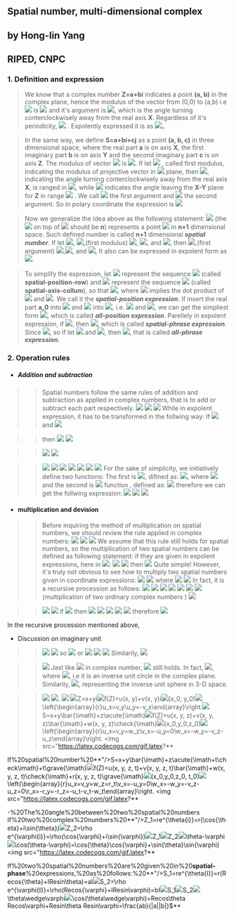 ##  Spatial number, multi-dimensional complex

##  by Hong-lin Yang
##  RIPED, CNPC
  
###  1. Definition and expression
  
>We know that a complex number **Z=a+bi** indicates a point **(a, b)** in the complex plane, hence the modulus of the vector from (0,0) to (a,b) i.e  **<img src="https://latex.codecogs.com/gif.latex?&#x5C;vert%20&#x5C;overrightarrow{Z}%20&#x5C;vert"/>** is **<img src="https://latex.codecogs.com/gif.latex?r=&#x5C;sqrt{a^2+b^2}"/>** and it's argument is **<img src="https://latex.codecogs.com/gif.latex?&#x5C;theta=&#x5C;arctan&#x5C;left(&#x5C;frac{b}{a}&#x5C;right)"/>**, which is the angle turning conterclockwisely away from the real axis **X**. Regardless of it's periodicity, **<img src="https://latex.codecogs.com/gif.latex?&#x5C;theta&#x5C;in{&#x5C;left(-&#x5C;pi,%20&#x5C;pi&#x5C;right]}"/>** . Expolently expressed it is as **<img src="https://latex.codecogs.com/gif.latex?Z=re^{{&#x5C;theta}i}"/>**。
  
>In the same way, we define **S=a+bi+cj** as a point **(a, b, c)** in three dimensional space, where the real part **a** is on axis **X**,  the first imaginary part **b** is on axis **Y**  and the second imaginary part **c** is on axis **Z**. The modulus of vector **<img src="https://latex.codecogs.com/gif.latex?&#x5C;overrightarrow{S}"/>** is **<img src="https://latex.codecogs.com/gif.latex?r=&#x5C;sqrt{a^2+b^2+c^2}"/>**. If let  **<img src="https://latex.codecogs.com/gif.latex?r_1=&#x5C;sqrt{a^2+b^2}"/>** , called first modulus, indicating the modulus of projective vector in <img src="https://latex.codecogs.com/gif.latex?XY"/> plane, then **<img src="https://latex.codecogs.com/gif.latex?&#x5C;theta_1=&#x5C;arctan&#x5C;left(&#x5C;frac{b}{a}&#x5C;right)"/>**, indicating the angle turning conterclockwisely away from the real axis **X**, is ranged in **<img src="https://latex.codecogs.com/gif.latex?&#x5C;left(-&#x5C;pi,%20&#x5C;pi&#x5C;right]"/>**, while  **<img src="https://latex.codecogs.com/gif.latex?&#x5C;theta_2=&#x5C;arctan&#x5C;left(&#x5C;frac{c}{r_1}&#x5C;right)"/>** indicates the angle leaving the **X-Y** plane for **Z**  in range **<img src="https://latex.codecogs.com/gif.latex?&#x5C;left(-&#x5C;frac{&#x5C;pi}{2},%20&#x5C;frac{&#x5C;pi}{2}&#x5C;right]"/>** . We call **<img src="https://latex.codecogs.com/gif.latex?&#x5C;theta_1"/>** the first argument and **<img src="https://latex.codecogs.com/gif.latex?&#x5C;theta_2"/>** the second argument. So in polary coordinate the expression is **<img src="https://latex.codecogs.com/gif.latex?S=re^{&#x5C;theta_1{i}+&#x5C;theta_2{j}}"/>**
  
>Now we generalize the idea above as the following statement: **<img src="https://latex.codecogs.com/gif.latex?S=a_0+a_1&#x5C;bar{&#x5C;imath}+a_2&#x5C;acute{&#x5C;imath}+a_3&#x5C;check{&#x5C;imath}+a_4&#x5C;grave{&#x5C;imath}+&#x5C;cdots&#x5C;cdots+a_n&#x5C;hat{&#x5C;imath}"/>** (the **<img src="https://latex.codecogs.com/gif.latex?&#x5C;wedge"/>** on top of **<img src="https://latex.codecogs.com/gif.latex?&#x5C;imath"/>** should be **n**)
represents a point **<img src="https://latex.codecogs.com/gif.latex?(a_0,%20a_1,%20a_2,%20&#x5C;cdots&#x5C;cdots,%20a_n%20)"/>** in **n+1** dimensional space. Such defined number is called **n+1** dimensional ***spatial number***.
If let  **<img src="https://latex.codecogs.com/gif.latex?r_0=a_0"/>**,
**<img src="https://latex.codecogs.com/gif.latex?r_1=&#x5C;sqrt{a_0^2+a_1^2}"/>**,(first modulus)
**<img src="https://latex.codecogs.com/gif.latex?&#x5C;cdots&#x5C;cdots"/>**,
**<img src="https://latex.codecogs.com/gif.latex?r_{n-1}=&#x5C;sqrt{a_0^2+a_1^2+&#x5C;cdots&#x5C;cdots+a_{n-1}^2}"/>**,
and  **<img src="https://latex.codecogs.com/gif.latex?r=&#x5C;sqrt{a_0^2+a_1^2+&#x5C;cdots&#x5C;cdots+a_n^2}"/>**,
then **<img src="https://latex.codecogs.com/gif.latex?&#x5C;theta_1=&#x5C;arctan&#x5C;left(&#x5C;frac{a_1}{r_0}&#x5C;right)"/>**,(first argument)
 **<img src="https://latex.codecogs.com/gif.latex?&#x5C;theta_2=&#x5C;arctan&#x5C;left(&#x5C;frac{a_2}{r_1}&#x5C;right)"/>**,**<img src="https://latex.codecogs.com/gif.latex?&#x5C;cdots&#x5C;cdots"/>**,
 and **<img src="https://latex.codecogs.com/gif.latex?&#x5C;theta_n=&#x5C;arctan&#x5C;left(&#x5C;frac{a_n}{r_{n-1}}&#x5C;right)"/>**,
It also can be expressed in expolent form as **<img src="https://latex.codecogs.com/gif.latex?S=re^{&#x5C;theta_1&#x5C;bar{&#x5C;imath}+&#x5C;theta_2&#x5C;acute{&#x5C;imath}+&#x5C;theta_3&#x5C;check{&#x5C;imath}+&#x5C;cdots&#x5C;cdots+&#x5C;theta_n&#x5C;hat{&#x5C;imath}}"/>**.
  
>To simplify the expression, let **<img src="https://latex.codecogs.com/gif.latex?a"/>** represent the sequence **<img src="https://latex.codecogs.com/gif.latex?&#x5C;left[a_1,%20a_2,%20&#x5C;cdots&#x5C;cdots,%20a_n&#x5C;right]"/>** (called **spatial-position-row**) and **<img src="https://latex.codecogs.com/gif.latex?I"/>** represent the sequence **<img src="https://latex.codecogs.com/gif.latex?&#x5C;left[&#x5C;bar{&#x5C;imath},%20&#x5C;acute{&#x5C;imath},%20&#x5C;check{&#x5C;imath},%20&#x5C;grave{&#x5C;imath},%20&#x5C;cdots&#x5C;cdots,%20&#x5C;hat{&#x5C;imath}&#x5C;right]"/>**  (called **spatial-axis-collum**), so that **<img src="https://latex.codecogs.com/gif.latex?S=a_0+aI"/>**, where **<img src="https://latex.codecogs.com/gif.latex?aI"/>** implies the dot product of **<img src="https://latex.codecogs.com/gif.latex?a"/>** and **<img src="https://latex.codecogs.com/gif.latex?I"/>**. We call it the ***spatial-position expression***.  If insert the real part **a_0** into **<img src="https://latex.codecogs.com/gif.latex?a"/>** and **<img src="https://latex.codecogs.com/gif.latex?1"/>**  into **<img src="https://latex.codecogs.com/gif.latex?I"/>**, i.e. **<img src="https://latex.codecogs.com/gif.latex?a=&#x5C;left[a_0,%20a_1,%20&#x5C;cdots&#x5C;cdots,%20&#x5C;right]"/>** and **<img src="https://latex.codecogs.com/gif.latex?&#x5C;hat{I}=&#x5C;left[1,%20&#x5C;bar{&#x5C;imath},%20&#x5C;cdots&#x5C;right]"/>**, we can get the simpliest form **<img src="https://latex.codecogs.com/gif.latex?S=a&#x5C;hat{I}"/>**, which is called ***all-position expression***.
>Parellely in expolent expression, if **<img src="https://latex.codecogs.com/gif.latex?&#x5C;theta=&#x5C;left[&#x5C;theta_1,%20&#x5C;theta_2,%20&#x5C;cdots&#x5C;cdots,%20&#x5C;theta_n&#x5C;right]"/>**,  then **<img src="https://latex.codecogs.com/gif.latex?S=re^{&#x5C;theta{I}}"/>**, which is called ***spatial-phrase expression***. Since **<img src="https://latex.codecogs.com/gif.latex?r&#x5C;gt{0}"/>**, so if let **<img src="https://latex.codecogs.com/gif.latex?&#x5C;theta_0=&#x5C;ln{r}"/>** and **<img src="https://latex.codecogs.com/gif.latex?&#x5C;theta=&#x5C;left[&#x5C;theta_0,%20&#x5C;theta_1,%20&#x5C;theta_2,%20&#x5C;cdots&#x5C;cdots,%20&#x5C;theta_n&#x5C;right]"/>**,  then **<img src="https://latex.codecogs.com/gif.latex?S=e^{&#x5C;theta{&#x5C;hat{I}}}"/>**, that is called ***all-phrase expression***.
### 2. Operation rules
  
 - ##### Addition and subtraction
>>Spatial numbers follow the same rules of addition and subtraction as applied in complex numbers, that is to add or subtract each part respectively.
**<img src="https://latex.codecogs.com/gif.latex?S=a_0+a_1&#x5C;bar{&#x5C;imath}+a_2&#x5C;acute{&#x5C;imath}+&#x5C;cdots%20=a_0+aI"/>**
**<img src="https://latex.codecogs.com/gif.latex?P=b_0+b_1&#x5C;bar{&#x5C;imath}+b_2&#x5C;acute{&#x5C;imath}+&#x5C;cdots%20=b_0+bI"/>**
**<img src="https://latex.codecogs.com/gif.latex?S{&#x5C;pm}P=(a_0{&#x5C;pm}b_0)+(a_1{&#x5C;pm}b_1)&#x5C;bar{&#x5C;imath}+(a_2{&#x5C;pm}b_2)&#x5C;acute{&#x5C;imath}+&#x5C;cdots=(a_0{&#x5C;pm}b_0)+(a{&#x5C;pm}b)I"/>**
While in expolent expression, it has to be transformed in the follwing way:
If **<img src="https://latex.codecogs.com/gif.latex?S=re^{&#x5C;theta_1{&#x5C;bar{&#x5C;imath}}+&#x5C;theta_2{&#x5C;acute{&#x5C;imath}}+&#x5C;cdots+&#x5C;theta_n{&#x5C;hat{&#x5C;imath}}}=re^{&#x5C;theta{I}}"/>** and
**<img src="https://latex.codecogs.com/gif.latex?P={&#x5C;rho}e^{&#x5C;varphi_1&#x5C;bar{&#x5C;imath}+&#x5C;varphi_2&#x5C;acute{&#x5C;imath}+&#x5C;cdots+&#x5C;varphi_n&#x5C;hat{&#x5C;imath}}={&#x5C;rho}e^{&#x5C;varphi{I}}"/>**
  
>>then **<img src="https://latex.codecogs.com/gif.latex?a_0=r&#x5C;cos{&#x5C;theta_1}&#x5C;cos{&#x5C;theta_2}&#x5C;cdots&#x5C;cos{&#x5C;theta_n}"/>**
**<img src="https://latex.codecogs.com/gif.latex?b_0=&#x5C;rho&#x5C;cos{&#x5C;varphi_1}&#x5C;cos{&#x5C;varphi_2}&#x5C;cdots&#x5C;cos{&#x5C;varphi_n}"/>**
  
>>**<img src="https://latex.codecogs.com/gif.latex?a_1=r&#x5C;sin{&#x5C;theta_1}&#x5C;cos{&#x5C;theta_2}&#x5C;cos{&#x5C;theta_3}&#x5C;cdots&#x5C;cos{&#x5C;theta_n}"/>**
**<img src="https://latex.codecogs.com/gif.latex?b_1=&#x5C;rho&#x5C;sin{&#x5C;varphi_1}&#x5C;cos{&#x5C;varphi_2}&#x5C;cdots&#x5C;cos{&#x5C;varphi_n}"/>**
  
>>**<img src="https://latex.codecogs.com/gif.latex?a_2=r&#x5C;sin{&#x5C;theta_2}&#x5C;cos{&#x5C;theta_3}&#x5C;cdots&#x5C;cos{&#x5C;theta_n}"/>**
**<img src="https://latex.codecogs.com/gif.latex?b_2=&#x5C;rho&#x5C;sin{&#x5C;varphi_2}&#x5C;cos{&#x5C;varphi_3}&#x5C;cdots&#x5C;cos{&#x5C;varphi_n}"/>**
**<img src="https://latex.codecogs.com/gif.latex?&#x5C;cdots&#x5C;cdots"/>**
**<img src="https://latex.codecogs.com/gif.latex?a_{n-1}=r&#x5C;sin{&#x5C;theta_{n-1}}&#x5C;cos{&#x5C;theta_n}"/>**
**<img src="https://latex.codecogs.com/gif.latex?b_{n-1}=&#x5C;rho{&#x5C;sin{&#x5C;theta_{n-1}}&#x5C;cos{&#x5C;theta_n}}"/>**
**<img src="https://latex.codecogs.com/gif.latex?a_n=r&#x5C;sin{&#x5C;theta_n}"/>**
**<img src="https://latex.codecogs.com/gif.latex?b_n=&#x5C;rho&#x5C;sin{&#x5C;varphi_n}"/>**
For the sake of simplicity, we initiatively define two functions:
The first is **<img src="https://latex.codecogs.com/gif.latex?Recursive-cosine"/>**, difined  as:
**<img src="https://latex.codecogs.com/gif.latex?Recos&#x5C;theta=&#x5C;cos{&#x5C;theta_1}&#x5C;cos{&#x5C;theta_2}&#x5C;cdots&#x5C;cos{&#x5C;theta_n}"/>**, where
**<img src="https://latex.codecogs.com/gif.latex?&#x5C;theta=[&#x5C;theta_1,%20&#x5C;theta_2,%20&#x5C;cdots,%20&#x5C;theta_n]"/>**  
and the second is **<img src="https://latex.codecogs.com/gif.latex?Recursive-sine"/>** function , defined as:
**<img src="https://latex.codecogs.com/gif.latex?Resin&#x5C;theta=[&#x5C;sin{&#x5C;theta_1}&#x5C;cos{&#x5C;theta_2}&#x5C;cdots&#x5C;cos{&#x5C;theta_n},&#x5C;sin{&#x5C;theta_2}&#x5C;cos{&#x5C;theta_3}&#x5C;cdots&#x5C;cos{&#x5C;theta_n},
&#x5C;sin{&#x5C;theta_3}&#x5C;cos{&#x5C;theta_4}&#x5C;cdots&#x5C;cos{&#x5C;theta_n},
&#x5C;cdots&#x5C;cdots,
&#x5C;sin{&#x5C;theta_n}
]"/>**
therefore we can get the follwing expression:
**<img src="https://latex.codecogs.com/gif.latex?S=re^{&#x5C;theta{I}}=r(Recos&#x5C;theta+IResin&#x5C;theta)"/>**
**<img src="https://latex.codecogs.com/gif.latex?P=&#x5C;rho{e^{&#x5C;varphi{I}}}=&#x5C;rho(Recos&#x5C;varphi+IResin&#x5C;varphi)"/>**
**<img src="https://latex.codecogs.com/gif.latex?S{&#x5C;pm}P=(rRecos{&#x5C;theta}{&#x5C;pm}{&#x5C;rho}Recos{&#x5C;varphi})+(rResin{&#x5C;theta}{&#x5C;pm}{&#x5C;rho}Resin{&#x5C;varphi})I"/>**
  
 - #### multiplication and devision
 >>Before inquiring the method of multiplication on spatial numbers, we should review the rule applied in complex numbers:
 **<img src="https://latex.codecogs.com/gif.latex?Z_1=r_1e^{&#x5C;theta_1i}"/>**
 **<img src="https://latex.codecogs.com/gif.latex?Z_2=r_2e^{&#x5C;theta_2i}"/>**
 **<img src="https://latex.codecogs.com/gif.latex?Z_1Z_2=r_1r_2e^{(&#x5C;theta_1+&#x5C;theta_2)i}"/>**
 We assume that this rule still holds for spatial numbers, so the multiplication of two spatial numbers can be defined as following statement:
 if they are given in expolent expressions, here in **<img src="https://latex.codecogs.com/gif.latex?all-phrase-expression"/>**:
 **<img src="https://latex.codecogs.com/gif.latex?S=e^{&#x5C;theta{&#x5C;hat{I}}}"/>**
 **<img src="https://latex.codecogs.com/gif.latex?P=e^{&#x5C;varphi{&#x5C;hat{I}}}"/>**
 then  **<img src="https://latex.codecogs.com/gif.latex?SP=e^{(&#x5C;theta+&#x5C;varphi)&#x5C;hat{I}}"/>**
 Quite simple!
 However, it's truly not obvious to see how to multiply
 two spatial numbers given in coordinate expressions:
 **<img src="https://latex.codecogs.com/gif.latex?S=a_0+a_1&#x5C;bar{&#x5C;imath}+a_2&#x5C;acute{&#x5C;imath}+&#x5C;cdots=a&#x5C;hat{&#x5C;imath}"/>**
 **<img src="https://latex.codecogs.com/gif.latex?P=b_0+b_1&#x5C;bar{&#x5C;imath}+b_2&#x5C;acute{&#x5C;imath}+&#x5C;cdots=b&#x5C;hat{&#x5C;imath}"/>**
 where **<img src="https://latex.codecogs.com/gif.latex?a=[a_0,%20a_1,%20a_2,%20&#x5C;cdots,%20a_n]"/>**
 **<img src="https://latex.codecogs.com/gif.latex?b=[b_0,%20b_1,%20b_2,%20&#x5C;cdots,%20b_n]"/>**
 In fact, it is a recursive procession as follows:
 **<img src="https://latex.codecogs.com/gif.latex?S_1=a_0+a_1&#x5C;bar{&#x5C;imath}"/>**
 **<img src="https://latex.codecogs.com/gif.latex?S_2=a_0+a_1&#x5C;bar{&#x5C;imath}+a_2&#x5C;acute{&#x5C;imath}"/>**
 **<img src="https://latex.codecogs.com/gif.latex?&#x5C;cdots&#x5C;cdots"/>**
 **<img src="https://latex.codecogs.com/gif.latex?P_1=b_0+b_1&#x5C;bar{&#x5C;imath}"/>**
 **<img src="https://latex.codecogs.com/gif.latex?P_2=b_0+b_1&#x5C;bar{&#x5C;imath}+b_2&#x5C;acute{&#x5C;imath}"/>**
 **<img src="https://latex.codecogs.com/gif.latex?&#x5C;cdots&#x5C;cdots"/>**
 **<img src="https://latex.codecogs.com/gif.latex?S_1P_1=a_0b_0(1-&#x5C;frac{a_1b_1}{a_0b_0})+(a_1b_0+b_1a_0)&#x5C;bar{&#x5C;imath}"/>**(multiplication of two ordinary complex numbers )
 **<img src="https://latex.codecogs.com/gif.latex?S_2P_2=S_1P_1(1-&#x5C;frac{a_2b_2}{|S_1||P_1|})+(a_2|P_1|+b_2|S_1|)&#x5C;acute{&#x5C;imath}"/>**
  
 >>**<img src="https://latex.codecogs.com/gif.latex?S_3P_3=S_2P_2(1-&#x5C;frac{a_3b_3}{|S_2||P_2|})+(a_3|P_2|+b_3|S_2|)&#x5C;check{&#x5C;imath}"/>**
**<img src="https://latex.codecogs.com/gif.latex?&#x5C;cdots&#x5C;cdots"/>**
 if **<img src="https://latex.codecogs.com/gif.latex?SP=c_0+c_1&#x5C;bar{&#x5C;imath}+c_2&#x5C;acute{&#x5C;imath}+&#x5C;cdots=c&#x5C;hat{&#x5C;imath}"/>**
 then **<img src="https://latex.codecogs.com/gif.latex?c_0=a_0b_0(1-&#x5C;frac{a_1b_1}{a_0b_0})(1-&#x5C;frac{a_2b_2}{|S_1||P_1|})(1-&#x5C;frac{a_3b_3}{|S_2||P_2|})&#x5C;cdots(1-&#x5C;frac{a_nb_n}{|S_{n-1}||P_{n-1}|})=|S||P|&#x5C;frac{a_0b_0-a_1b_1}{|S_1||P_1|}&#x5C;frac{|S_1||P_1|-a_2b_2}{|S_2||P_2|}&#x5C;cdots&#x5C;frac{|S_{n-1}||P_{n-1}|-a_nb_n}{|S||P|}=|S||P|&#x5C;cos(&#x5C;theta_1+&#x5C;varphi_1)&#x5C;cos(&#x5C;theta_2+&#x5C;varphi_2)&#x5C;cdots&#x5C;cos(&#x5C;theta_n+&#x5C;varphi_n)"/>**
 **<img src="https://latex.codecogs.com/gif.latex?c_1=(a_1b_0+b_1a_0)(1-&#x5C;frac{a_2b_2}{|S_1||P_1|})(1-&#x5C;frac{a_3b_3}{|S_2||P_2|})&#x5C;cdots(1-&#x5C;frac{a_nb_n}{|S_{n-1}||P_{n-1}|})=|S||P|&#x5C;frac{a_1b_0+b_1a_0}{|S_1||P_1|}&#x5C;frac{|S_1||P_1|-a_2b_2}{|S_2||P_2|}&#x5C;cdots&#x5C;frac{|S_{n-1}||P_{n-1}|-a_nb_n}{|S||P|}=|S||P|&#x5C;sin(&#x5C;theta_1+&#x5C;varphi_1)&#x5C;cos(&#x5C;theta_2+&#x5C;varphi_2)&#x5C;cdots&#x5C;cos(&#x5C;theta_n+&#x5C;varphi_n)"/>**
**<img src="https://latex.codecogs.com/gif.latex?c_2=(a_2|P_1|+b_2|S_1|)(1-&#x5C;frac{a_3b_3}{|S_2||P_2|})&#x5C;cdots(1-&#x5C;frac{a_nb_n}{|S_{n-1}||P_{n-1}|})=|S||P|&#x5C;frac{a_2|P_1|+b_2|S_1|}{|S_2||P_2|}&#x5C;frac{|S_2||P_2|-a_3b_3}{|S_3||P_3|}&#x5C;cdots&#x5C;frac{|s_{n-1}||P_{n-1}|-a_nb_n}{|S||P|}=|S||P|&#x5C;sin(&#x5C;theta_2+&#x5C;varphi_2)&#x5C;cos(&#x5C;theta_3+&#x5C;varphi_3)&#x5C;cdots&#x5C;cos(&#x5C;theta_n+&#x5C;varphi_n)"/>**
**<img src="https://latex.codecogs.com/gif.latex?&#x5C;cdots&#x5C;cdots"/>**
**<img src="https://latex.codecogs.com/gif.latex?c_n=a_n|P_{n-1}|+b_n|S_{n-1}|=|S||P|&#x5C;frac{a_n|P_{n-1}|+b_n|S_{n-1}|}{|S||P|}=|S||P|&#x5C;sin(&#x5C;theta_n+&#x5C;varphi_n)"/>**
therefore **<img src="https://latex.codecogs.com/gif.latex?SP=|S||P|(Recos(&#x5C;theta+&#x5C;varphi)+IResin(&#x5C;theta+&#x5C;varphi))"/>**
  
In the recursive procession mentioned above,
  
- Discussion on imaginary unit
 >>**<img src="https://latex.codecogs.com/gif.latex?&#x5C;bar{&#x5C;imath}&#x5C;acute{&#x5C;imath}=?"/>**
 **<img src="https://latex.codecogs.com/gif.latex?&#x5C;bar{&#x5C;imath}&#x5C;rightarrow(0,%201,%200)%20,%20%20&#x5C;acute{&#x5C;imath}&#x5C;rightarrow(0,%200,%201)"/>**
 so **<img src="https://latex.codecogs.com/gif.latex?&#x5C;bar{&#x5C;imath}&#x5C;acute{&#x5C;imath}=&#x5C;acute{&#x5C;imath}"/>**
 or **<img src="https://latex.codecogs.com/gif.latex?&#x5C;bar&#x5C;imath=e^{&#x5C;frac{&#x5C;pi}{2}{&#x5C;bar{&#x5C;imath}}}"/>**
 **<img src="https://latex.codecogs.com/gif.latex?&#x5C;acute&#x5C;imath=e^{&#x5C;frac{&#x5C;pi}{2}{&#x5C;acute&#x5C;imath}}"/>**
 **<img src="https://latex.codecogs.com/gif.latex?&#x5C;bar&#x5C;imath&#x5C;acute&#x5C;imath=e^{&#x5C;frac{&#x5C;pi}{2}&#x5C;bar&#x5C;imath+&#x5C;frac{&#x5C;pi}{2}&#x5C;acute&#x5C;imath}=(&#x5C;cos&#x5C;frac{&#x5C;pi}{2}&#x5C;cos&#x5C;frac{&#x5C;pi}{2},%20&#x5C;sin&#x5C;frac{&#x5C;pi}{2}&#x5C;cos&#x5C;frac{&#x5C;pi}{2},%20&#x5C;sin&#x5C;frac{&#x5C;pi}{2})=&#x5C;acute&#x5C;imath"/>**
 Similarily, **<img src="https://latex.codecogs.com/gif.latex?&#x5C;bar&#x5C;imath&#x5C;check&#x5C;imath=&#x5C;acute&#x5C;imath&#x5C;check&#x5C;imath=&#x5C;bar&#x5C;imath&#x5C;acute&#x5C;imath&#x5C;check&#x5C;imath=&#x5C;check&#x5C;imath"/>**
  
 >>**<img src="https://latex.codecogs.com/gif.latex?&#x5C;acute&#x5C;imath^2=?"/>**
 Jast like **<img src="https://latex.codecogs.com/gif.latex?i^2=-1"/>** in complex number, **<img src="https://latex.codecogs.com/gif.latex?&#x5C;acute{&#x5C;imath}^2=-1"/>** still holds. In fact, **<img src="https://latex.codecogs.com/gif.latex?&#x5C;acute{&#x5C;imath}^2=-(&#x5C;cos{&#x5C;theta}+&#x5C;bar{&#x5C;imath}&#x5C;sin{&#x5C;theta})"/>**, where **<img src="https://latex.codecogs.com/gif.latex?&#x5C;theta&#x5C;in(-&#x5C;pi,%20&#x5C;pi]"/>**, i.e it is an inverse  unit circle in the complex plane.
 Similarily, **<img src="https://latex.codecogs.com/gif.latex?&#x5C;check{&#x5C;imath}^2=-e^{&#x5C;theta{&#x5C;bar{&#x5C;imath}}+&#x5C;varphi&#x5C;acute{&#x5C;imath}}"/>**, representing the inverse unit sphere in 3-D space.
  
  
 >>**<img src="https://latex.codecogs.com/gif.latex?&#x5C;frac{1}{&#x5C;acute{&#x5C;imath}}=?"/>**
**<img src="https://latex.codecogs.com/gif.latex?&#x5C;frac{1}{&#x5C;acute{&#x5C;imath}}=e^{(0-&#x5C;frac{&#x5C;pi}{2})}=-&#x5C;acute{&#x5C;imath}"/>**.
  **<img src="https://latex.codecogs.com/gif.latex?&#x5C;frac{1}{&#x5C;check{&#x5C;imath}}=-&#x5C;check{&#x5C;imath}"/>**
<img src="https://latex.codecogs.com/gif.latex?**
###%203.%20Extension%20on%20complex%20number
-%20On%20C-R%20function
&gt;&gt;Cauchy-Riemann%20theorem%20says%20that%20for%20complex%20number%20**"/>Z=x+yi<img src="https://latex.codecogs.com/gif.latex?**,
if%20**"/>f(Z)=u(x, y)+v(x, y)i<img src="https://latex.codecogs.com/gif.latex?**%20is%20differential%20at%20**"/>(x_0, y_0)<img src="https://latex.codecogs.com/gif.latex?**,
then%20exists:%20**"/>\left\{\begin{array}{r}u_x=v_y\\u_y=-v_x\end{array}\right.<img src="https://latex.codecogs.com/gif.latex?**
If%20spatial%20number%20**"/>S=x+y\bar{\imath}+z\acute{\imath}<img src="https://latex.codecogs.com/gif.latex?**%20and%20function%20**"/>f(Z)=u(x, y, z)+v(x, y, z)\bar{\imath}+w(x, y, z)\check{\imath}<img src="https://latex.codecogs.com/gif.latex?**%20is%20differential%20at%20**"/>(x_0,y_0,z_0)<img src="https://latex.codecogs.com/gif.latex?**
then%20exists:%20**"/>\left\{\begin{array}{r}u_x=v_y=w_z\\v_x=-u_y=0\\w_x=-w_y=-v_z-u_z\end{array}\right. <img src="https://latex.codecogs.com/gif.latex?**

If%20spatial%20number%20**"/>S=x+y\bar{\imath}+z\acute{\imath+t\check\imath}+t\grave{\imath}<img src="https://latex.codecogs.com/gif.latex?**%20and%20function%20**"/>f(Z)=u(x, y, z, t)+v(x, y, z, t)\bar{\imath}+w(x, y, z, t)\check{\imath}+r(x, y, z, t)\grave{\imath}<img src="https://latex.codecogs.com/gif.latex?**%20is%20differential%20at%20**"/>(x_0,y_0,z_0, t_0)<img src="https://latex.codecogs.com/gif.latex?**
then%20exists:%20**"/>\left\{\begin{array}{r}u_x=v_y=w_z=r_t\\v_x=-u_y=0\\w_x=-w_y=-v_z-u_z=0\\r_x=-r_y=-r_z=-u_t-v_t-w_t\end{array}\right. <img src="https://latex.codecogs.com/gif.latex?**

-%20The%20angle%20between%20two%20spatial%20numbers
If%20two%20complex%20numbers%20**"/>Z_1=re^{\theta{i}}=r(\cos{\theta}+i\sin{\theta})<img src="https://latex.codecogs.com/gif.latex?**%20and%20**"/>Z_2=\rho e^{\varphi{i}}=\rho(\cos{\varphi}+i\sin{\varphi})<img src="https://latex.codecogs.com/gif.latex?**,
the%20angle%20between%20**"/>Z_1<img src="https://latex.codecogs.com/gif.latex?**%20and%20**"/>Z_2<img src="https://latex.codecogs.com/gif.latex?**%20%20is%20**"/>\theta-\varphi<img src="https://latex.codecogs.com/gif.latex?**
**"/>\cos(\theta-\varphi)=\cos{\theta}\cos{\varphi}+\sin{\theta}\sin{\varphi}<img src="https://latex.codecogs.com/gif.latex?**

If%20two%20spatial%20numbers%20are%20given%20in%20**spatial-phase**%20expressions,%20as%20follows:%20**"/>S_1=re^{\theta{I}}=r(Recos{\theta}+IResin\theta)=aI<img src="https://latex.codecogs.com/gif.latex?**%20and%20**"/>S_2=\rho e^{\varphi{I}}=\rho(Recos{\varphi}+IResin\varphi)=bI<img src="https://latex.codecogs.com/gif.latex?**,%20then%20the%20angle%20between%20**"/>S_1<img src="https://latex.codecogs.com/gif.latex?**%20and%20**"/>S_2<img src="https://latex.codecogs.com/gif.latex?**%20is%20symblized%20as%20**"/>\theta\wedge\varphi<img src="https://latex.codecogs.com/gif.latex?**
**"/>\cos(\theta\wedge\varphi)=Recos\theta Recos\varphi+Resin\theta Resin\varphi=\frac{ab}{|a||b|}$**
  
